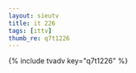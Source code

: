 ```yaml
--- 
layout: sieutv
title: it 226
tags: [ittv]
thumb_re: q7t1226
---
```

{% include tvadv key="q7t1226" %} 
